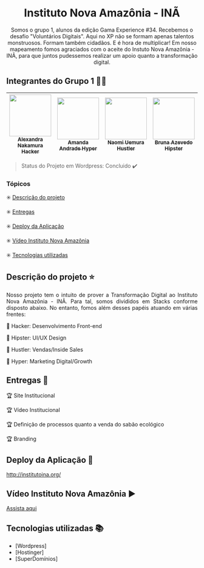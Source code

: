 <h1 align="center"> Instituto Nova Amazônia - INÃ </h1>

<p align="center">
    Somos o grupo 1, alunos da edição Gama Experience #34. Recebemos o desafio "Voluntários Digitais". Aqui no XP não se formam apenas talentos monstruosos. Formam também cidadãos. E é hora de multiplicar! Em nosso mapeamento fomos agraciados com o aceite do Instuto Nova Amazônia - INÃ, para que juntos pudessemos realizar um apoio quanto a transformação digital.  
</p>


## Integrantes do Grupo 1 :facepunch::green_heart:

[<img src="https://media-exp1.licdn.com/dms/image/C4E03AQFmDCekf341Aw/profile-displayphoto-shrink_200_200/0?e=1600905600&v=beta&t=nAacRBMqfZgkitrFLqL-CG1kd4snQjAmgxWN90ROCfQ" width=110> <br> <sub> Alexandra Nakamura Hacker</sub>](https://www.linkedin.com/in/alexandra-nakamura/) | [<img src="#" width=110> <br> <sub> Amanda Andrade Hyper</sub>](#) | [<img src="https://media-exp1.licdn.com/dms/image/C4E03AQH3_7D8up5wnw/profile-displayphoto-shrink_200_200/0?e=1600905600&v=beta&t=F6bI_u3_7I9jzQnpF58SOrMxnr8Ce0Xidd3fVZbli4U" width=110> <br> <sub> Naomi Uemura Hustler</sub>](https://www.linkedin.com/in/acnuemura/) | [<img src="https://media-exp1.licdn.com/dms/image/C4E03AQE3Oks2CvqMgw/profile-displayphoto-shrink_200_200/0?e=1600905600&v=beta&t=XJR-u3yXB2Obu3ciglslZ5cKV15nMm4A__SNSnTx4T4" width=110> <br> <sub> Bruna Azevedo Hipster</sub>](https://www.linkedin.com/in/brunacfazevedo/) | [<img src="https://media-exp1.licdn.com/dms/image/C4D03AQGBxdhfM6_lvw/profile-displayphoto-shrink_200_200/0?e=1599696000&v=beta&t=eTnrDZXxoifEXno_7B3jOU7UJtjP2_Ji03tGZqQd1AY" width=110> <br> <sub> Fabí Canedo Hacker</sub>](https://www.linkedin.com/in/fabicanedo/) | [<img src="https://media-exp1.licdn.com/dms/image/C4E03AQFJdLXIgD9ABA/profile-displayphoto-shrink_200_200/0?e=1600905600&v=beta&t=SVhPHMKORaiqzoVlYZPw96FDLqFklsW52iVuQfMqylU" width=110> <br> <sub> Peterson Vilela Hyper</sub>](https://www.linkedin.com/in/peterson-vilela/) | [<img src="https://media-exp1.licdn.com/dms/image/C4E03AQH_I33TNY0zsA/profile-displayphoto-shrink_200_200/0?e=1600905600&v=beta&t=RpLFg4pWc1CirzsI500oJAZvSVq8zL_nOR3yHNZJB2s" width=110> <br> <sub> Priscila Abade Hipster</sub>](https://www.linkedin.com/in/priscilaabade/) | [<img src="https://media-exp1.licdn.com/dms/image/C4D03AQHn-BfxOxPu-Q/profile-displayphoto-shrink_200_200/0?e=1600905600&v=beta&t=vbdSx8-d-x2blm66Vu9_SMNMlbwv1IeyBZlw23YN3Hg" width=110 > <br> <sub> Rafael Furlan Hipster</sub>](https://www.linkedin.com/in/rafael-furlan-796339164/) | [<img src="https://media-exp1.licdn.com/dms/image/C4E03AQEFdB1vpsOyyw/profile-displayphoto-shrink_200_200/0?e=1600905600&v=beta&t=6wlqOzMOg4dOYUp7xLuvFSmB7c9oTLueG406l27Jbs0" width=110> <br> <sub> Renan Prais Hustler</sub>](https://www.linkedin.com/in/renannigriprais/) | [<img src="https://media-exp1.licdn.com/dms/image/C4D35AQEN59yw8MUwjg/profile-framedphoto-shrink_200_200/0?e=1595631600&v=beta&t=LaoEGX5myp-ejM1PviFC3Jttt5h-C-a-AuaHKAq7afA" width=110> <br> <sub> Rosana Barbosa Hacker</sub>](https://www.linkedin.com/in/rosana-barbosa10924a/) |
| :---: | :---: | :---: | :---: | :---: | :---: | :---: | :---: | :---: | :---:

> Status do Projeto em Wordpress: Concluido :heavy_check_mark:

### Tópicos 

:eight_spoked_asterisk: [Descrição do projeto](#descrição-do-projeto-star)

:eight_spoked_asterisk: [Entregas](#entregas-checkered_flag)

:eight_spoked_asterisk: [Deploy da Aplicação](#deploy-da-aplicação-dash)

:eight_spoked_asterisk: [ Vídeo Instituto Nova Amazônia](#video-instituto-nova-amazonia-arrow_forward)

:eight_spoked_asterisk: [Tecnologias utilizadas](#tecnologias-utilizadas-books)

## Descrição do projeto :star:
<p align="justify"> Nosso projeto tem o intuito de prover a Transformação Digital ao Instituto Nova Amazônia - INÃ. Para tal, somos divididos em Stacks conforme disposto abaixo. No entanto, fomos além desses papéis atuando em várias frentes:</p>

:pushpin: Hacker: Desenvolvimento Front-end 

:pushpin: Hipster: UI/UX Design

:pushpin: Hustler: Vendas/Inside Sales

:pushpin: Hyper: Marketing Digital/Growth

## Entregas :checkered_flag:

:trophy: Site Institucional 

:trophy: Vídeo Institucional 

:trophy: Definição de processos quanto a venda do sabão ecológico

:trophy: Branding 

## Deploy da Aplicação :dash:

http://institutoina.org/

## Vídeo Instituto Nova Amazônia :arrow_forward:

[Assista aqui](https://www.youtube.com/watch?v=NCxKhNU6BvE&feature=youtu.be)

## Tecnologias utilizadas :books:

- [Wordpress] 
- [Hostinger] 
- [SuperDomínios]

